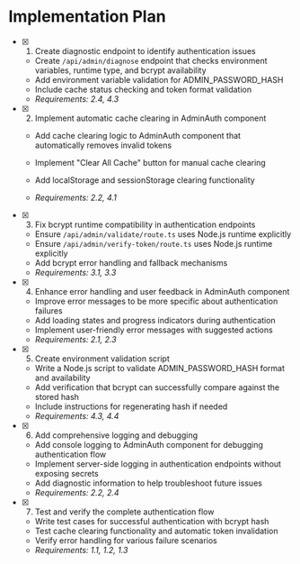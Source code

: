 # Implementation Plan

- [x] 1. Create diagnostic endpoint to identify authentication issues

  - Create `/api/admin/diagnose` endpoint that checks environment variables, runtime type, and bcrypt availability
  - Add environment variable validation for ADMIN_PASSWORD_HASH
  - Include cache status checking and token format validation
  - _Requirements: 2.4, 4.3_

- [x] 2. Implement automatic cache clearing in AdminAuth component

  - Add cache clearing logic to AdminAuth component that automatically removes invalid tokens

  - Implement "Clear All Cache" button for manual cache clearing
  - Add localStorage and sessionStorage clearing functionality
  - _Requirements: 2.2, 4.1_

- [x] 3. Fix bcrypt runtime compatibility in authentication endpoints


  - Ensure `/api/admin/validate/route.ts` uses Node.js runtime explicitly
  - Ensure `/api/admin/verify-token/route.ts` uses Node.js runtime explicitly
  - Add bcrypt error handling and fallback mechanisms
  - _Requirements: 3.1, 3.3_

- [x] 4. Enhance error handling and user feedback in AdminAuth component


  - Improve error messages to be more specific about authentication failures
  - Add loading states and progress indicators during authentication
  - Implement user-friendly error messages with suggested actions
  - _Requirements: 2.1, 2.3_

- [x] 5. Create environment validation script


  - Write a Node.js script to validate ADMIN_PASSWORD_HASH format and availability
  - Add verification that bcrypt can successfully compare against the stored hash
  - Include instructions for regenerating hash if needed
  - _Requirements: 4.3, 4.4_

- [x] 6. Add comprehensive logging and debugging


  - Add console logging to AdminAuth component for debugging authentication flow
  - Implement server-side logging in authentication endpoints without exposing secrets
  - Add diagnostic information to help troubleshoot future issues
  - _Requirements: 2.2, 2.4_

- [x] 7. Test and verify the complete authentication flow



  - Write test cases for successful authentication with bcrypt hash
  - Test cache clearing functionality and automatic token invalidation
  - Verify error handling for various failure scenarios
  - _Requirements: 1.1, 1.2, 1.3_
